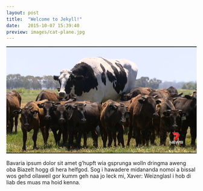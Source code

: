 ```yaml
---
layout: post
title:  "Welcome to Jekyll!"
date:   2015-10-07 15:39:40
preview: images/cat-plane.jpg
---
```


![Picture 1](images/big-cow.png)

Bavaria ipsum dolor sit amet g’hupft wia gsprunga wolln dringma aweng oba Biazelt hogg di hera helfgod. Sog i hawadere midananda nomoi a bissal wos gehd ollaweil gor kumm geh naa jo leck mi, Xaver: Weiznglasl i hob di liab des muas ma hoid kenna.

